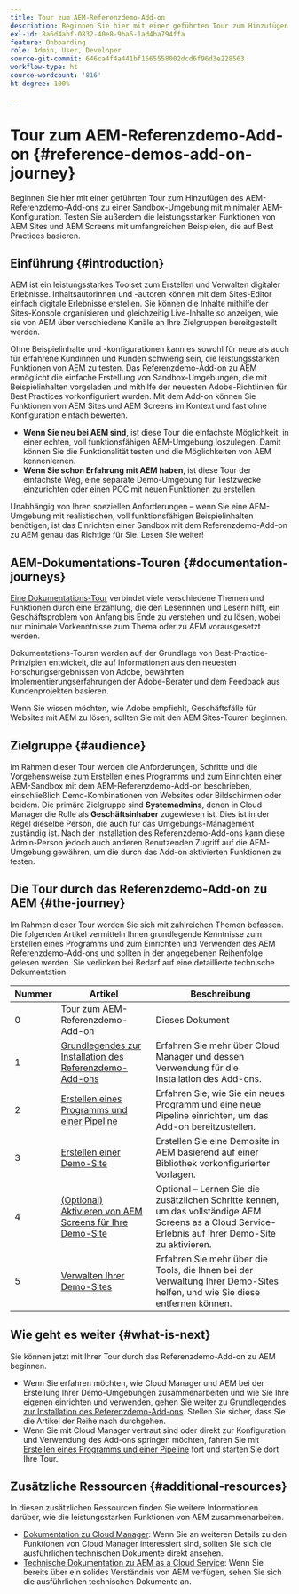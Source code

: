 ```yaml
---
title: Tour zum AEM-Referenzdemo-Add-on
description: Beginnen Sie hier mit einer geführten Tour zum Hinzufügen des AEM-Referenzdemo-Add-ons zu einer Sandbox-Umgebung mit minimaler AEM-Konfiguration. Testen Sie außerdem die leistungsstarken Funktionen von AEM mit umfangreichen Beispielen, die auf Best Practices basieren.
exl-id: 8a6d4abf-0832-40e8-9ba6-1ad4ba794ffa
feature: Onboarding
role: Admin, User, Developer
source-git-commit: 646ca4f4a441bf1565558002dcd6f96d3e228563
workflow-type: ht
source-wordcount: '816'
ht-degree: 100%

---
```


# Tour zum AEM-Referenzdemo-Add-on {#reference-demos-add-on-journey}

Beginnen Sie hier mit einer geführten Tour zum Hinzufügen des AEM-Referenzdemo-Add-ons zu einer Sandbox-Umgebung mit minimaler AEM-Konfiguration. Testen Sie außerdem die leistungsstarken Funktionen von AEM Sites und AEM Screens mit umfangreichen Beispielen, die auf Best Practices basieren.

## Einführung {#introduction}

AEM ist ein leistungsstarkes Toolset zum Erstellen und Verwalten digitaler Erlebnisse. Inhaltsautorinnen und -autoren können mit dem Sites-Editor einfach digitale Erlebnisse erstellen. Sie können die Inhalte mithilfe der Sites-Konsole organisieren und gleichzeitig Live-Inhalte so anzeigen, wie sie von AEM über verschiedene Kanäle an Ihre Zielgruppen bereitgestellt werden.

Ohne Beispielinhalte und -konfigurationen kann es sowohl für neue als auch für erfahrene Kundinnen und Kunden schwierig sein, die leistungsstarken Funktionen von AEM zu testen. Das Referenzdemo-Add-on zu AEM ermöglicht die einfache Erstellung von Sandbox-Umgebungen, die mit Beispielinhalten vorgeladen und mithilfe der neuesten Adobe-Richtlinien für Best Practices vorkonfiguriert wurden. Mit dem Add-on können Sie Funktionen von AEM Sites und AEM Screens im Kontext und fast ohne Konfiguration einfach bewerten.

* **Wenn Sie neu bei AEM sind**, ist diese Tour die einfachste Möglichkeit, in einer echten, voll funktionsfähigen AEM-Umgebung loszulegen. Damit können Sie die Funktionalität testen und die Möglichkeiten von AEM kennenlernen.
* **Wenn Sie schon Erfahrung mit AEM haben**, ist diese Tour der einfachste Weg, eine separate Demo-Umgebung für Testzwecke einzurichten oder einen POC mit neuen Funktionen zu erstellen.

Unabhängig von Ihren speziellen Anforderungen – wenn Sie eine AEM-Umgebung mit realistischen, voll funktionsfähigen Beispielinhalten benötigen, ist das Einrichten einer Sandbox mit dem Referenzdemo-Add-on zu AEM genau das Richtige für Sie. Lesen Sie weiter!

## AEM-Dokumentations-Touren {#documentation-journeys}

[Eine Dokumentations-Tour](/help/journey-documentation/documentation-journeys.md) verbindet viele verschiedene Themen und Funktionen durch eine Erzählung, die den Leserinnen und Lesern hilft, ein Geschäftsproblem von Anfang bis Ende zu verstehen und zu lösen, wobei nur minimale Vorkenntnisse zum Thema oder zu AEM vorausgesetzt werden.

Dokumentations-Touren werden auf der Grundlage von Best-Practice-Prinzipien entwickelt, die auf Informationen aus den neuesten Forschungsergebnissen von Adobe, bewährten Implementierungserfahrungen der Adobe-Berater und dem Feedback aus Kundenprojekten basieren.

Wenn Sie wissen möchten, wie Adobe empfiehlt, Geschäftsfälle für Websites mit AEM zu lösen, sollten Sie mit den AEM Sites-Touren beginnen.

## Zielgruppe {#audience}

Im Rahmen dieser Tour werden die Anforderungen, Schritte und die Vorgehensweise zum Erstellen eines Programms und zum Einrichten einer AEM-Sandbox mit dem AEM-Referenzdemo-Add-on beschrieben, einschließlich Demo-Kombinationen von Websites oder Bildschirmen oder beidem. Die primäre Zielgruppe sind **Systemadmins**, denen in Cloud Manager die Rolle als **Geschäftsinhaber** zugewiesen ist. Dies ist in der Regel dieselbe Person, die auch für das Umgebungs-Management zuständig ist. Nach der Installation des Referenzdemo-Add-ons kann diese Admin-Person jedoch auch anderen Benutzenden Zugriff auf die AEM-Umgebung gewähren, um die durch das Add-on aktivierten Funktionen zu testen.

## Die Tour durch das Referenzdemo-Add-on zu AEM {#the-journey}

Im Rahmen dieser Tour werden Sie sich mit zahlreichen Themen befassen. Die folgenden Artikel vermitteln Ihnen grundlegende Kenntnisse zum Erstellen eines Programms und zum Einrichten und Verwenden des AEM Referenzdemo-Add-ons und sollten in der angegebenen Reihenfolge gelesen werden. Sie verlinken bei Bedarf auf eine detaillierte technische Dokumentation.

| Nummer | Artikel | Beschreibung |
|---|---|---|
| 0 | Tour zum AEM-Referenzdemo-Add-on | Dieses Dokument |
| 1 | [Grundlegendes zur Installation des Referenzdemo-Add-ons](installation.md) | Erfahren Sie mehr über Cloud Manager und dessen Verwendung für die Installation des Add-ons. |
| 2 | [Erstellen eines Programms und einer Pipeline](create-program.md) | Erfahren Sie, wie Sie ein neues Programm und eine neue Pipeline einrichten, um das Add-on bereitzustellen. |
| 3 | [Erstellen einer Demo-Site](create-site.md) | Erstellen Sie eine Demosite in AEM basierend auf einer Bibliothek vorkonfigurierter Vorlagen. |
| 4 | [(Optional) Aktivieren von AEM Screens für Ihre Demo-Site](screens.md) | Optional – Lernen Sie die zusätzlichen Schritte kennen, um das vollständige AEM Screens as a Cloud Service-Erlebnis auf Ihrer Demo-Site zu aktivieren. |
| 5 | [Verwalten Ihrer Demo-Sites](manage.md) | Erfahren Sie mehr über die Tools, die Ihnen bei der Verwaltung Ihrer Demo-Sites helfen, und wie Sie diese entfernen können. |

## Wie geht es weiter {#what-is-next}

Sie können jetzt mit Ihrer Tour durch das Referenzdemo-Add-on zu AEM beginnen.

* Wenn Sie erfahren möchten, wie Cloud Manager und AEM bei der Erstellung Ihrer Demo-Umgebungen zusammenarbeiten und wie Sie Ihre eigenen einrichten und verwenden, gehen Sie weiter zu [Grundlegendes zur Installation des Referenzdemo-Add-ons](installation.md). Stellen Sie sicher, dass Sie die Artikel der Reihe nach durchgehen.
* Wenn Sie mit Cloud Manager vertraut sind oder direkt zur Konfiguration und Verwendung des Add-ons springen möchten, fahren Sie mit [Erstellen eines Programms und einer Pipeline](create-program.md) fort und starten Sie dort Ihre Tour.

## Zusätzliche Ressourcen {#additional-resources}

In diesen zusätzlichen Ressourcen finden Sie weitere Informationen darüber, wie die leistungsstarken Funktionen von AEM zusammenarbeiten.

* [Dokumentation zu Cloud Manager](https://experienceleague.adobe.com/docs/experience-manager-cloud-service/content/onboarding/journey/cloud-manager.html?lang=de): Wenn Sie an weiteren Details zu den Funktionen von Cloud Manager interessiert sind, sollten Sie sich die ausführlichen technischen Dokumente direkt ansehen.
* [Technische Dokumentation zu AEM as a Cloud Service](https://experienceleague.adobe.com/docs/experience-manager-cloud-service.html?lang=de): Wenn Sie bereits über ein solides Verständnis von AEM verfügen, sehen Sie sich die ausführlichen technischen Dokumente an.

